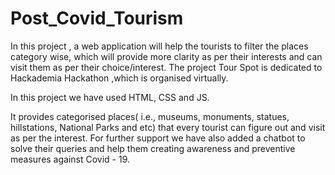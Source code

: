 # Post_Covid_Tourism
 In this project , a web application will help the tourists to filter the places category wise, which will provide more clarity as per their interests and can visit them as per their choice/interest.
The project Tour Spot is dedicated to Hackademia Hackathon ,which is organised virtually.

In this project we have used HTML, CSS and JS.

It provides categorised places( i.e., museums, monuments, statues, hillstations, National Parks and etc) that every tourist can figure out and visit as per the interest. For further support we have also added a chatbot to solve their queries and help them creating awareness and preventive measures against Covid - 19.
